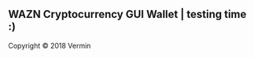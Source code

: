  
## WAZN Cryptocurrency GUI Wallet | testing time :)
Copyright © 2018 Vermin
<br />
<br />
<br />
<br />
